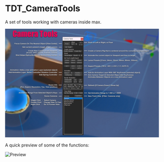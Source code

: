 # TDT_CameraTools
A set of tools working with cameras inside max.


![UI](https://github.com/3dtrooper/TDT_CameraTools/blob/master/CamToolsUI.jpg "UI")

A quick preview of some of the functions:

![Preview](https://github.com/3dtrooper/TDT_CameraTools/blob/master/TDT_CamTools.gif "Preview")

